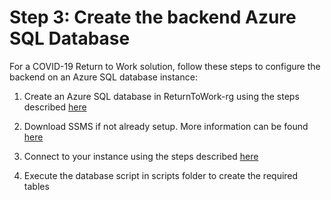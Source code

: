 # Step 3: Create the backend Azure SQL Database

For a COVID-19 Return to Work solution, follow these steps to configure the backend on an Azure SQL database instance:

1. Create an Azure SQL database in ReturnToWork-rg using the steps described [here
](https://docs.microsoft.com/en-us/azure/sql-database/sql-database-single-database-get-started?tabs=azure-portal)

2. Download SSMS if not already setup. More information can be found [here](https://docs.microsoft.com/en-us/sql/ssms/download-sql-server-management-studio-ssms?view=sql-server-ver15)
3. Connect to your instance using the steps described [here](https://docs.microsoft.com/en-us/azure/sql-database/sql-database-connect-query-ssms)

4. Execute the database script in scripts folder to create the required tables
